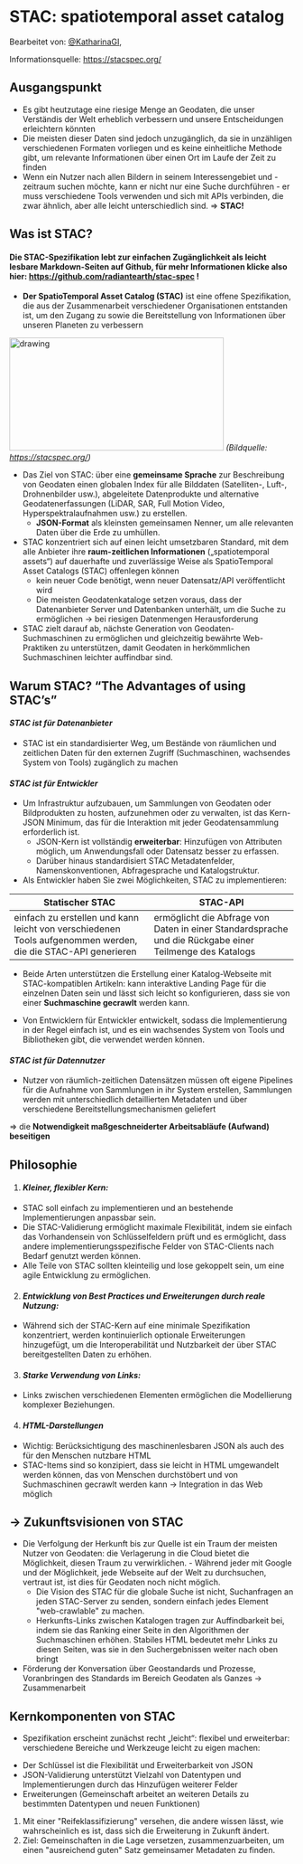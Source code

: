 # STAC: spatiotemporal asset catalog
Bearbeitet von: [@KatharinaGI](https://github.com/KatharinaGI),

Informationsquelle: https://stacspec.org/

## Ausgangspunkt

- Es gibt heutzutage eine riesige Menge an Geodaten, die unser Verständis der Welt erheblich verbessern und unsere Entscheidungen erleichtern könnten
- Die meisten dieser Daten sind jedoch unzugänglich, da sie in unzähligen verschiedenen Formaten vorliegen und es keine einheitliche Methode gibt, um relevante Informationen über einen Ort im Laufe der Zeit zu finden
- Wenn ein Nutzer nach allen Bildern in seinem Interessengebiet und -zeitraum suchen möchte, kann er nicht nur eine Suche durchführen - er muss verschiedene Tools verwenden und sich mit APIs verbinden, die zwar ähnlich, aber alle leicht unterschiedlich sind. 
=> **STAC!**

## Was ist STAC?

#### Die STAC-Spezifikation lebt zur einfachen Zugänglichkeit als leicht lesbare Markdown-Seiten auf Github, für mehr Informationen klicke also hier: https://github.com/radiantearth/stac-spec !

- **Der SpatioTemporal Asset Catalog (STAC)** ist eine offene Spezifikation, die aus der Zusammenarbeit verschiedener Organisationen entstanden ist, um den Zugang zu sowie die Bereitstellung von Informationen über unseren Planeten zu verbessern 

<img src="https://github.com/KatharinaGI/geosoft2-2021/blob/main/stac-spatiotemporal-asset-catalog/Screenshot_Supporters.PNG" alt="drawing" width="380" height="200"/> *(Bildquelle: https://stacspec.org/)*

- Das Ziel von STAC: über eine **gemeinsame Sprache** zur Beschreibung von Geodaten einen globalen Index für alle Bilddaten (Satelliten-, Luft-, Drohnenbilder usw.), abgeleitete Datenprodukte und alternative Geodatenerfassungen (LiDAR, SAR, Full Motion Video, Hyperspektralaufnahmen usw.) zu erstellen. 
   * **JSON-Format** als kleinsten gemeinsamen Nenner, um alle relevanten Daten über die Erde zu umhüllen. 
- STAC konzentriert sich auf einen leicht umsetzbaren Standard, mit dem alle Anbieter ihre **raum-zeitlichen Informationen** („spatiotemporal assets“) auf dauerhafte und zuverlässige Weise als SpatioTemporal Asset Catalogs (STAC) offenlegen können
  * kein neuer Code benötigt, wenn neuer Datensatz/API veröffentlicht wird
  *	Die meisten Geodatenkataloge setzen voraus, dass der Datenanbieter Server und Datenbanken unterhält, um die Suche zu ermöglichen -> bei riesigen Datenmengen Herausforderung 
-	STAC zielt darauf ab, nächste Generation von Geodaten-Suchmaschinen zu ermöglichen und gleichzeitig bewährte Web-Praktiken zu unterstützen, damit Geodaten in herkömmlichen Suchmaschinen leichter auffindbar sind.

## Warum STAC? “The Advantages of using STAC’s” 

#### *STAC ist für Datenanbieter*

- STAC ist ein standardisierter Weg, um Bestände von räumlichen und zeitlichen Daten für den externen Zugriff (Suchmaschinen, wachsendes System von Tools) zugänglich zu machen

#### *STAC ist für Entwickler*

- Um Infrastruktur aufzubauen, um Sammlungen von Geodaten oder Bildprodukten zu hosten, aufzunehmen oder zu verwalten, ist das Kern-JSON Minimum, das für die Interaktion mit jeder Geodatensammlung erforderlich ist. 
  * JSON-Kern ist vollständig **erweiterbar**: Hinzufügen von Attributen möglich, um Anwendungsfall oder Datensatz besser zu erfassen. 
  * Darüber hinaus standardisiert STAC Metadatenfelder, Namenskonventionen, Abfragesprache und Katalogstruktur. 
-	Als Entwickler haben Sie zwei Möglichkeiten, STAC zu implementieren: 

Statischer STAC| STAC-API
------------ | -------------
einfach zu erstellen und kann leicht von verschiedenen Tools aufgenommen werden, die die STAC-API generieren | ermöglicht die Abfrage von Daten in einer Standardsprache und die Rückgabe einer Teilmenge des Katalogs

  * Beide Arten unterstützen die Erstellung einer Katalog-Webseite mit STAC-kompatiblen Artikeln: kann interaktive Landing Page für die einzelnen Daten sein und lässt sich leicht so konfigurieren, dass sie von einer **Suchmaschine gecrawlt** werden kann. 
- Von Entwicklern für Entwickler entwickelt, sodass die Implementierung in der Regel einfach ist, und es ein wachsendes System von Tools und Bibliotheken gibt, die verwendet werden können.

#### *STAC ist für Datennutzer*

- Nutzer von räumlich-zeitlichen Datensätzen müssen oft eigene Pipelines für die Aufnahme von Sammlungen in ihr System erstellen, Sammlungen werden mit unterschiedlich detaillierten Metadaten und über verschiedene Bereitstellungsmechanismen geliefert

=> die **Notwendigkeit maßgeschneiderter Arbeitsabläufe (Aufwand) beseitigen**

## Philosophie

1. #### *Kleiner, flexibler Kern:*
  * STAC soll einfach zu implementieren und an bestehende Implementierungen anpassbar sein. 
  * Die STAC-Validierung ermöglicht maximale Flexibilität, indem sie einfach das Vorhandensein von Schlüsselfeldern prüft und es ermöglicht, dass andere implementierungsspezifische Felder von STAC-Clients nach Bedarf genutzt werden können. 
  * Alle Teile von STAC sollten kleinteilig und lose gekoppelt sein, um eine agile Entwicklung zu ermöglichen.
2. #### *Entwicklung von Best Practices und Erweiterungen durch reale Nutzung:*
  * Während sich der STAC-Kern auf eine minimale Spezifikation konzentriert, werden kontinuierlich optionale Erweiterungen hinzugefügt, um die Interoperabilität und Nutzbarkeit der über STAC bereitgestellten Daten zu erhöhen. 
3. #### *Starke Verwendung von Links:*
* Links zwischen verschiedenen Elementen ermöglichen die Modellierung komplexer Beziehungen. 
4. #### *HTML-Darstellungen*
  * Wichtig: Berücksichtigung des maschinenlesbaren JSON als auch des für den Menschen nutzbare HTML 
  * STAC-Items sind so konzipiert, dass sie leicht in HTML umgewandelt werden können, das von Menschen durchstöbert und von Suchmaschinen gecrawlt werden kann -> Integration in das Web möglich 

## -> Zukunftsvisionen von STAC

- Die Verfolgung der Herkunft bis zur Quelle ist ein Traum der meisten Nutzer von Geodaten: die Verlagerung in die Cloud bietet die Möglichkeit, diesen Traum zu verwirklichen. -	Während jeder mit Google und der Möglichkeit, jede Webseite auf der Welt zu durchsuchen, vertraut ist, ist dies für Geodaten noch nicht möglich.
  * Die Vision des STAC für die globale Suche ist nicht, Suchanfragen an jeden STAC-Server zu senden, sondern einfach jedes Element "web-crawlable" zu machen.
  * Herkunfts-Links zwischen Katalogen tragen zur Auffindbarkeit bei, indem sie das Ranking einer Seite in den Algorithmen der Suchmaschinen erhöhen. Stabiles HTML bedeutet mehr Links zu diesen Seiten, was sie in den Suchergebnissen weiter nach oben bringt
- Förderung der Konversation über Geostandards und Prozesse, Voranbringen des Standards im Bereich Geodaten als Ganzes -> Zusammenarbeit

## Kernkomponenten von STAC

- Spezifikation erscheint zunächst recht „leicht“: flexibel und erweiterbar: verschiedene Bereiche und Werkzeuge leicht zu eigen machen:
* Der Schlüssel ist die Flexibilität und Erweiterbarkeit von JSON 
*	JSON-Validierung unterstützt Vielzahl von Datentypen und Implementierungen durch das Hinzufügen weiterer Felder 
*	Erweiterungen (Gemeinschaft arbeitet an weiteren Details zu bestimmten Datentypen und neuen Funktionen)
  1. Mit einer "Reifeklassifizierung" versehen, die andere wissen lässt, wie wahrscheinlich es ist, dass sich die Erweiterung in Zukunft ändert.
  2. Ziel: Gemeinschaften in die Lage versetzen, zusammenzuarbeiten, um einen "ausreichend guten" Satz gemeinsamer Metadaten zu finden.





